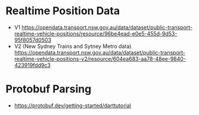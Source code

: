 # Realtime Position Data

- V1 https://opendata.transport.nsw.gov.au/data/dataset/public-transport-realtime-vehicle-positions/resource/96be4ead-e0e5-455d-9d53-95f8057d0503
- V2 (New Sydney Trains and Sytney Metro data) https://opendata.transport.nsw.gov.au/data/dataset/public-transport-realtime-vehicle-positions-v2/resource/604ea683-aa78-48ee-9840-423919fdd9c3

# Protobuf Parsing

- https://protobuf.dev/getting-started/darttutorial
